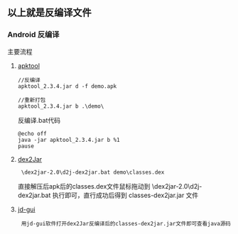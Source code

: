 ## 以上就是反编译文件


### Android 反编译

主要流程

1. [apktool](https://www.softpedia.com/get/Programming/Debuggers-Decompilers-Dissasemblers/ApkTool.shtml)

	   //反编译
	   apktool_2.3.4.jar d -f demo.apk 

	   //重新打包
	   apktool_2.3.4.jar b .\demo\   
     
   反编译.bat代码  
     
       @echo off
       java -jar apktool_2.3.4.jar b %1 
       pause
    
2. [dex2Jar](https://nchc.dl.sourceforge.net/project/dex2jar/dex2jar-2.0.zip)

        \dex2jar-2.0\d2j-dex2jar.bat demo\classes.dex
        
    直接解压后apk后的classes.dex文件鼠标拖动到  \dex2jar-2.0\d2j-dex2jar.bat 执行即可，直行成功后得到 classes-dex2jar.jar 文件

3. [jd-gui](https://www.softpedia.com/get/Programming/Debuggers-Decompilers-Dissasemblers/JD-GUI.shtml)
  
        用jd-gui软件打开dex2Jar反编译后的classes-dex2jar.jar文件即可查看java源码
